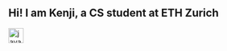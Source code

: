 ## Hi! I am Kenji, a CS student at ETH Zurich

<img src="[https://cdn.jsdelivr.net/gh/devicons/devicon/icons/java/java-original.svg](https://github.com/user-attachments/assets/1d0621ff-33b9-4681-b081-2f5147eed404)" height="30" alt="java logo"  />


<!--
**kenji-k6/kenji-k6** is a ✨ _special_ ✨ repository because its `README.md` (this file) appears on your GitHub profile.

Here are some ideas to get you started:

- 🔭 I’m currently working on ...
- 🌱 I’m currently learning ...
- 👯 I’m looking to collaborate on ...
- 🤔 I’m looking for help with ...
- 💬 Ask me about ...
- 📫 How to reach me: ...
- 😄 Pronouns: ...
- ⚡ Fun fact: ...
-->
